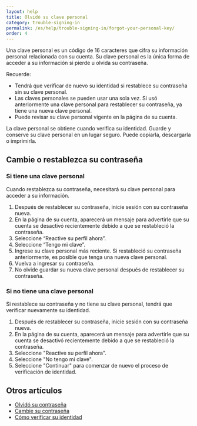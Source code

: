 ```yaml
---
layout: help
title: Olvidó su clave personal
category: trouble-signing-in
permalink: /es/help/trouble-signing-in/forgot-your-personal-key/
order: 4
---
```

Una clave personal es un código de 16 caracteres que cifra su información personal relacionada con su cuenta. Su clave personal es la única forma de acceder a su información si pierde u olvida su contraseña.

Recuerde:

- Tendrá que verificar de nuevo su identidad si restablece su contraseña sin su clave personal.
- Las claves personales se pueden usar una sola vez. Si usó anteriormente una clave personal para restablecer su contraseña, ya tiene una nueva clave personal.
- Puede revisar su clave personal vigente en la página de su cuenta.

La clave personal se obtiene cuando verifica su identidad. Guarde y conserve su clave personal en un lugar seguro. Puede copiarla, descargarla o imprimirla.

## Cambie o restablezca su contraseña

### Si tiene una clave personal

Cuando restablezca su contraseña, necesitará su clave personal para acceder a su información.

1. Después de restablecer su contraseña, inicie sesión con su contraseña nueva.
2. En la página de su cuenta, aparecerá un mensaje para advertirle que su cuenta se desactivó recientemente debido a que se restableció la contraseña.
3. Seleccione “Reactive su perfil ahora”.
4. Seleccione “Tengo mi clave”.
5. Ingrese su clave personal más reciente. Si restableció su contraseña anteriormente, es posible que tenga una nueva clave personal.
6. Vuelva a ingresar su contraseña.
7. No olvide guardar su nueva clave personal después de restablecer su contraseña.

### Si no tiene una clave personal

Si restablece su contraseña y no tiene su clave personal, tendrá que verificar nuevamente su identidad.

1. Después de restablecer su contraseña, inicie sesión con su contraseña nueva.
2. En la página de su cuenta, aparecerá un mensaje para advertirle que su cuenta se desactivó recientemente debido a que se restableció la contraseña.
3. Seleccione "Reactive su perfil ahora".
4. Seleccione "No tengo mi clave".
5. Seleccione "Continuar" para comenzar de nuevo el proceso de verificación de identidad.

## Otros artículos

* [Olvidó su contraseña](/es/help/trouble-signing-in/forgot-your-password/)
* [Cambie su contraseña](/es/help/manage-your-account/change-your-password/)
* [Cómo verificar su identidad](/es/help/verify-your-identity/how-to-verify-your-identity/)
